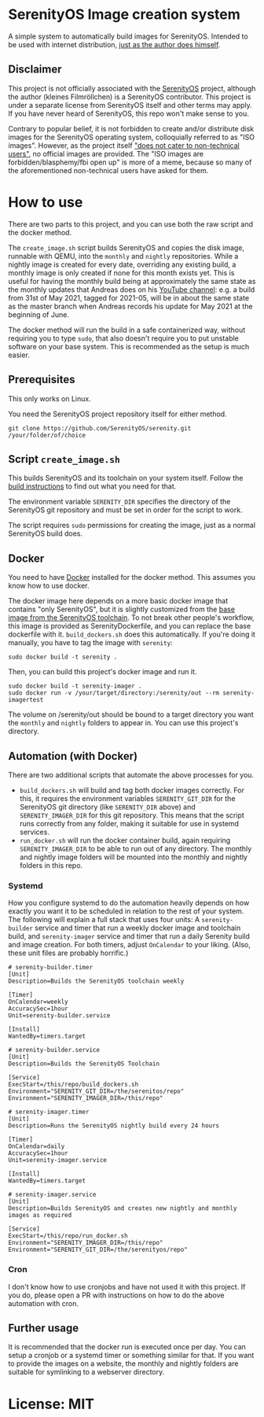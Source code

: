 # SerenityOS Image creation system

A simple system to automatically build images for SerenityOS. Intended to be used with internet distribution, [just as the author does himself](https://klfr.spdns.de/serenity-iso).

## Disclaimer

This project is not officially associated with the [SerenityOS](https://github.com/SerenityOS/serenity) project, although the author (kleines Filmröllchen) is a SerenityOS contributor. This project is under a separate license from SerenityOS itself and other terms may apply. If you have never heard of SerenityOS, this repo won't make sense to you.

Contrary to popular belief, it is not forbidden to create and/or distribute disk images for the SerenityOS operating system, colloquially referred to as "ISO images". However, as the project itself ["does not cater to non-technical users"](https://github.com/SerenityOS/serenity/blob/master/Documentation/FAQ.md#where-are-the-iso-images), no official images are provided. The "ISO images are forbidden/blasphemy/fbi open up" is more of a meme, because so many of the aforementioned non-technical users have asked for them.

# How to use

There are two parts to this project, and you can use both the raw script and the docker method.

The `create_image.sh` script builds SerenityOS and copies the disk image, runnable with QEMU, into the `monthly` and `nightly` repositories. While a nightly image is created for every date, overriding any existing build, a monthly image is only created if none for this month exists yet. This is useful for having the monthly build being at approximately the same state as the monthly updates that Andreas does on his [YouTube channel](https://www.youtube.com/c/AndreasKling): e.g. a build from 31st of May 2021, tagged for 2021-05, will be in about the same state as the master branch when Andreas records his update for May 2021 at the beginning of June.

The docker method will run the build in a safe containerized way, without requiring you to type `sudo`, that also doesn't require you to put unstable software on your base system. This is recommended as the setup is much easier.

## Prerequisites

This only works on Linux.

You need the SerenityOS project repository itself for either method.

```command
git clone https://github.com/SerenityOS/serenity.git /your/folder/of/choice
```

## Script `create_image.sh`

This builds SerenityOS and its toolchain on your system itself. Follow the [build instructions](https://github.com/SerenityOS/serenity/blob/master/Documentation/BuildInstructions.md) to find out what you need for that.

The environment variable `SERENITY_DIR` specifies the directory of the SerenityOS git repository and must be set in order for the script to work.

The script requires `sudo` permissions for creating the image, just as a normal SerenityOS build does.

## Docker

You need to have [Docker](https://www.docker.com/) installed for the docker method. This assumes you know how to use docker.

The docker image here depends on a more basic docker image that contains "only SerenityOS", but it is slightly customized from the [base image from the SerenityOS toolchain](https://github.com/SerenityOS/serenity/blob/master/Toolchain/Dockerfile). To not break other people's workflow, this image is provided as SerenityDockerfile, and you can replace the base dockerfile with it. `build_dockers.sh` does this automatically. If you're doing it manually, you have to tag the image with `serenity`:

```command
sudo docker build -t serenity .
```

Then, you can build this project's docker image and run it.

```command
sudo docker build -t serenity-imager .
sudo docker run -v /your/target/directory:/serenity/out --rm serenity-imagertest
```

The volume on /serenity/out should be bound to a target directory you want the `monthly` and `nightly` folders to appear in. You can use this project's directory.

## Automation (with Docker)

There are two additional scripts that automate the above processes for you.

- `build_dockers.sh` will build and tag both docker images correctly. For this, it requires the environment variables `SERENITY_GIT_DIR` for the SerenityOS git directory (like `SERENITY_DIR` above) and `SERENITY_IMAGER_DIR` for this git repository. This means that the script runs correctly from any folder, making it suitable for use in systemd services.
- `run_docker.sh` will run the docker container build, again requiring `SERENITY_IMAGER_DIR` to be able to run out of any directory. The monthly and nightly image folders will be mounted into the monthly and nightly folders in this repo.

### Systemd

How you configure systemd to do the automation heavily depends on how exactly you want it to be scheduled in relation to the rest of your system. The following will explain a full stack that uses four units: A `serenity-builder` service and timer that run a weekly docker image and toolchain build, and `serenity-imager` service and timer that run a daily Serenity build and image creation. For both timers, adjust `OnCalendar` to your liking. (Also, these unit files are probably horrific.)

```systemd
# serenity-builder.timer
[Unit]
Description=Builds the SerenityOS toolchain weekly

[Timer]
OnCalendar=weekly
AccuracySec=1hour
Unit=serenity-builder.service

[Install]
WantedBy=timers.target
```

```systemd
# serenity-builder.service
[Unit]
Description=Builds the SerenityOS Toolchain

[Service]
ExecStart=/this/repo/build_dockers.sh
Environment="SERENITY_GIT_DIR=/the/serenitos/repo"
Environment="SERENITY_IMAGER_DIR=/this/repo"
```

```systemd
# serenity-imager.timer
[Unit]
Description=Runs the SerenityOS nightly build every 24 hours

[Timer]
OnCalendar=daily
AccuracySec=1hour
Unit=serenity-imager.service

[Install]
WantedBy=timers.target
```

```systemd
# serenity-imager.service
[Unit]
Description=Builds SerenityOS and creates new nightly and monthly images as required

[Service]
ExecStart=/this/repo/run_docker.sh
Environment="SERENITY_IMAGER_DIR=/this/repo"
Environment="SERENITY_GIT_DIR=/the/serenityos/repo"
```

### Cron

I don't know how to use cronjobs and have not used it with this project. If you do, please open a PR with instructions on how to do the above automation with cron.

## Further usage

It is recommended that the docker run is executed once per day. You can setup a cronjob or a systemd timer or something similar for that. If you want to provide the images on a website, the monthly and nightly folders are suitable for symlinking to a webserver directory.

# License: MIT
